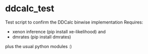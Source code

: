 # ddcalc_test
Test script to confirm the DDCalc binwise implementation
Requires: 
- xenon inference (pip install xe-likelihood)
and 
- dmrates (pip install dmrates)

plus the usual python modules :) 
